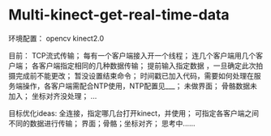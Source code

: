 # Multi-kinect-get-real-time-data


环境配置：
opencv kinect2.0

                        
目前：
TCP流式传输；
每有一个客户端接入开一个线程；
连几个客户端用几个客户端；
各客户端指定相同的几种数据传输；
提前输入指定数据 ，一旦确定此次拍摄完成前不能更改；
暂没设置结束命令；
时间戳已加入代码，需要如何处理在服务端操作，各客户端需配合NTP使用，NTP配置见___；
未做界面；
骨骼数据未加入；
坐标对齐没处理；
...


目标优化ideas:
全连接，指定哪几台打开kinect，并使用；
可指定各客户端之间不同的数据进行传输；
界面；骨骼；坐标对齐；
思考中......